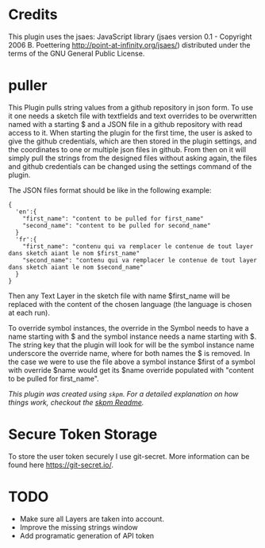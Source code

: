 
# Credits

This plugin uses the jsaes: JavaScript library (jsaes version 0.1  -  Copyright 2006 B. Poettering http://point-at-infinity.org/jsaes/) distributed under the terms of the GNU General Public License.


# puller

This Plugin pulls string values from a github repository in json form. To use it one needs a sketch file with textfields and text overrides to be overwritten named with a starting $ and a JSON file in a github repository with read access to it. When starting the plugin for the first time, the user is asked to give the github credentials, which are then stored in the plugin settings, and the coordinates to one or multiple json files in github. From then on it will simply pull the strings from the designed files without asking again, the files and github credentials can be changed using the settings command of the plugin.

The JSON files format should be like in the following example:

```
{
  'en':{
    "first_name": "content to be pulled for first_name"
    "second_name": "content to be pulled for second_name"
  }
  'fr':{
    "first_name": "contenu qui va remplacer le contenue de tout layer dans sketch aiant le nom $first_name"
    "second_name": "contenu qui va remplacer le contenue de tout layer dans sketch aiant le nom $second_name"
  }
}
```

Then any Text Layer in the sketch file with name $first_name will be replaced with the content of the chosen language (the language is chosen at each run).

To override symbol instances, the override in the Symbol needs to have a name starting with $ and the symbol instance needs a name starting with $. The string key that the plugin will look for will be the symbol instance name underscore the override name, where for both names the $ is removed. In the case we were to use the file above a symbol instance $first of a symbol with override $name would get its $name override populated with "content to be pulled for first_name".

_This plugin was created using `skpm`. For a detailed explanation on how things work, checkout the [skpm Readme](https://github.com/skpm/skpm/blob/master/README.md)._

# Secure Token Storage

To store the user token securely I use git-secret. More information can be found here https://git-secret.io/.

# TODO

- Make sure all Layers are taken into account.
- Improve the missing strings window
- Add programatic generation of API token